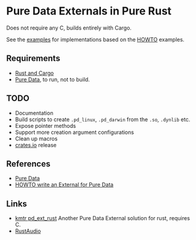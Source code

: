 # Pure Data Externals in Pure Rust

Does not require any C, builds entirely with Cargo.

See the [examples](examples/) for implementations based on the 
[HOWTO](https://github.com/pure-data/externals-howto) examples.

## Requirements

* [Rust and Cargo](https://www.rust-lang.org/tools/install)
* [Pure Data](https://puredata.info), to run, not to build.

## TODO

* Documentation
* Build scripts to create `.pd_linux`, `.pd_darwin` from the `.so`, `.dynlib` etc.
* Expose pointer methods
* Support more creation argument configurations
* Clean up macros
* [crates.io](https://crates.io/) release

## References

* [Pure Data](https://puredata.info)
* [HOWTO write an External for Pure Data](https://github.com/pure-data/externals-howto)

## Links

* [kmtr pd_ext_rust](https://github.com/kmtr/pd_ext_rust) Another Pure Data External solution for rust, requires C.
* [RustAudio](https://github.com/RustAudio)
